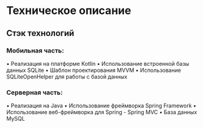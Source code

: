 # Техническое описание

## Стэк технологий

### Мобильная часть:
•	Реализация на платформе Kotlin
•	Использование встроенной базы данных SQLite
•	Шаблон проектирования MVVM
•	Использование SQLiteOpenHelper для работы с базой данных
### Серверная часть:
•	Реализация на Java
•	Использование фреймворка Spring Framework
•	Использование веб-фреймворка для Spring - Spring MVC
•	База данных MySQL

